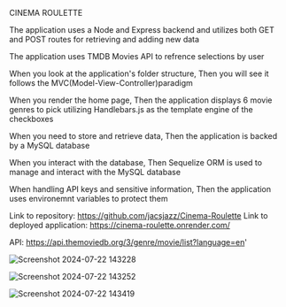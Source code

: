 CINEMA ROULETTE

The application uses a Node and Express backend and utilizes both GET and POST routes for retrieving and adding new data

The application uses TMDB Movies API to refrence selections by user

When you look at the application's folder structure,
Then you will see it follows the MVC(Model-View-Controller)paradigm

When you render the home page,
Then the application displays 6 movie genres to pick utilizing Handlebars.js as the template engine of the checkboxes

When you need to store and retrieve data,
Then the application is backed by a MySQL database

When you interact with the database,
Then Sequelize ORM is used to manage and interact with the MySQL database

When handling API keys and sensitive information,
Then the application uses environemnt variables to protect them

Link to repository: https://github.com/jacsjazz/Cinema-Roulette
Link to deployed application: https://cinema-roulette.onrender.com/

API: https://api.themoviedb.org/3/genre/movie/list?language=en' 

![Screenshot 2024-07-22 143228](https://github.com/user-attachments/assets/4cfba6a2-fb78-4f7c-8e7c-5e6e0bc1477c)

![Screenshot 2024-07-22 143252](https://github.com/user-attachments/assets/08e6ba48-9680-443b-a357-ea1db950f43f)

![Screenshot 2024-07-22 143419](https://github.com/user-attachments/assets/018ef534-15a9-4443-a633-4962cb2111a5)

